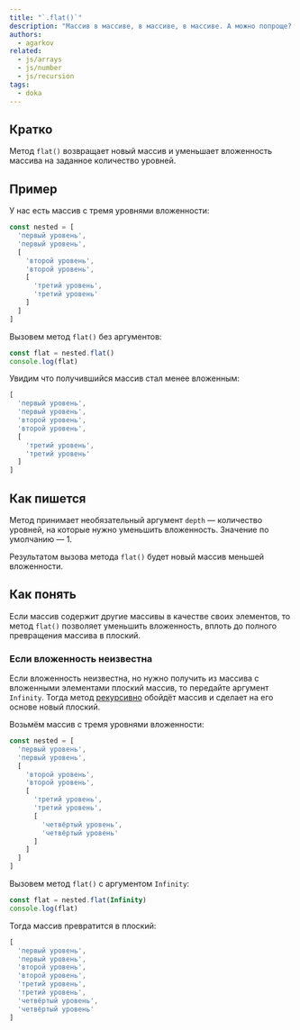 ```yaml
---
title: "`.flat()`"
description: "Массив в массиве, в массиве, в массиве. А можно попроще? Превращает многомерный массив в плоский, одномерный."
authors:
  - agarkov
related:
  - js/arrays
  - js/number
  - js/recursion
tags:
  - doka
---
```


## Кратко

Метод `flat()` возвращает новый массив и уменьшает вложенность массива на заданное количество уровней.

## Пример

У нас есть массив с тремя уровнями вложенности:

```js
const nested = [
  'первый уровень',
  'первый уровень',
  [
    'второй уровень',
    'второй уровень',
    [
      'третий уровень',
      'третий уровень'
    ]
  ]
]
```

Вызовем метод `flat()` без аргументов:

```js
const flat = nested.flat()
console.log(flat)
```

Увидим что получившийся массив стал менее вложенным:

```js
[
  'первый уровень',
  'первый уровень',
  'второй уровень',
  'второй уровень',
  [
    'третий уровень',
    'третий уровень'
  ]
]
```

## Как пишется

Метод принимает необязательный аргумент `depth` — количество уровней, на которые нужно уменьшить вложенность. Значение по умолчанию — 1.

Результатом вызова метода `flat()` будет новый массив меньшей вложенности.

## Как понять

Если массив содержит другие массивы в качестве своих элементов, то метод `flat()` позволяет уменьшить вложенность, вплоть до полного превращения массива в плоский.

### Если вложенность неизвестна

Если вложенность неизвестна, но нужно получить из массива с вложенными элементами плоский массив, то передайте аргумент `Infinity`. Тогда метод [рекурсивно](/js/recursion/) обойдёт массив и сделает на его основе новый плоский.

Возьмём массив с тремя уровнями вложенности:

```js
const nested = [
  'первый уровень',
  'первый уровень',
  [
    'второй уровень',
    'второй уровень',
    [
      'третий уровень',
      'третий уровень',
      [
        'четвёртый уровень',
        'четвёртый уровень'
      ]
    ]
  ]
]
```

Вызовем метод `flat()` с аргументом `Infinity`:

```js
const flat = nested.flat(Infinity)
console.log(flat)
```

Тогда массив превратится в плоский:

```js
[
  'первый уровень',
  'первый уровень',
  'второй уровень',
  'второй уровень',
  'третий уровень',
  'третий уровень',
  'четвёртый уровень',
  'четвёртый уровень'
]
```
